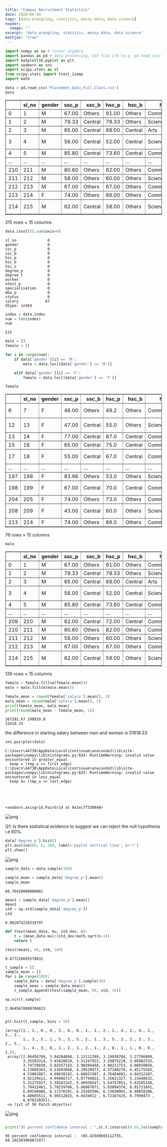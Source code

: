 ```yaml
---
title: "Campus Recruitment Statistics"
date: 2020-08-04
tags: [data wrangling, statistic, messy data, data science]
header:
  image: ""
excerpt: "data wrangling, statistic, messy data, data science"
mathjax: "true"
---
```



```python
import numpy as np # linear algebra
import pandas as pd # data processing, CSV file I/O (e.g. pd.read_csv)
import matplotlib.pyplot as plt
import seaborn as sns
import scipy.stats as st
from scipy.stats import ttest_1samp
import math
```


```python
data = pd.read_csv('Placement_Data_Full_Class.csv')
data
```




<div>
<style scoped>
    .dataframe tbody tr th:only-of-type {
        vertical-align: middle;
    }

    .dataframe tbody tr th {
        vertical-align: top;
    }

    .dataframe thead th {
        text-align: right;
    }
</style>
<table border="1" class="dataframe">
  <thead>
    <tr style="text-align: right;">
      <th></th>
      <th>sl_no</th>
      <th>gender</th>
      <th>ssc_p</th>
      <th>ssc_b</th>
      <th>hsc_p</th>
      <th>hsc_b</th>
      <th>hsc_s</th>
      <th>degree_p</th>
      <th>degree_t</th>
      <th>workex</th>
      <th>etest_p</th>
      <th>specialisation</th>
      <th>mba_p</th>
      <th>status</th>
      <th>salary</th>
    </tr>
  </thead>
  <tbody>
    <tr>
      <td>0</td>
      <td>1</td>
      <td>M</td>
      <td>67.00</td>
      <td>Others</td>
      <td>91.00</td>
      <td>Others</td>
      <td>Commerce</td>
      <td>58.00</td>
      <td>Sci&amp;Tech</td>
      <td>No</td>
      <td>55.0</td>
      <td>Mkt&amp;HR</td>
      <td>58.80</td>
      <td>Placed</td>
      <td>270000.0</td>
    </tr>
    <tr>
      <td>1</td>
      <td>2</td>
      <td>M</td>
      <td>79.33</td>
      <td>Central</td>
      <td>78.33</td>
      <td>Others</td>
      <td>Science</td>
      <td>77.48</td>
      <td>Sci&amp;Tech</td>
      <td>Yes</td>
      <td>86.5</td>
      <td>Mkt&amp;Fin</td>
      <td>66.28</td>
      <td>Placed</td>
      <td>200000.0</td>
    </tr>
    <tr>
      <td>2</td>
      <td>3</td>
      <td>M</td>
      <td>65.00</td>
      <td>Central</td>
      <td>68.00</td>
      <td>Central</td>
      <td>Arts</td>
      <td>64.00</td>
      <td>Comm&amp;Mgmt</td>
      <td>No</td>
      <td>75.0</td>
      <td>Mkt&amp;Fin</td>
      <td>57.80</td>
      <td>Placed</td>
      <td>250000.0</td>
    </tr>
    <tr>
      <td>3</td>
      <td>4</td>
      <td>M</td>
      <td>56.00</td>
      <td>Central</td>
      <td>52.00</td>
      <td>Central</td>
      <td>Science</td>
      <td>52.00</td>
      <td>Sci&amp;Tech</td>
      <td>No</td>
      <td>66.0</td>
      <td>Mkt&amp;HR</td>
      <td>59.43</td>
      <td>Not Placed</td>
      <td>NaN</td>
    </tr>
    <tr>
      <td>4</td>
      <td>5</td>
      <td>M</td>
      <td>85.80</td>
      <td>Central</td>
      <td>73.60</td>
      <td>Central</td>
      <td>Commerce</td>
      <td>73.30</td>
      <td>Comm&amp;Mgmt</td>
      <td>No</td>
      <td>96.8</td>
      <td>Mkt&amp;Fin</td>
      <td>55.50</td>
      <td>Placed</td>
      <td>425000.0</td>
    </tr>
    <tr>
      <td>...</td>
      <td>...</td>
      <td>...</td>
      <td>...</td>
      <td>...</td>
      <td>...</td>
      <td>...</td>
      <td>...</td>
      <td>...</td>
      <td>...</td>
      <td>...</td>
      <td>...</td>
      <td>...</td>
      <td>...</td>
      <td>...</td>
      <td>...</td>
    </tr>
    <tr>
      <td>210</td>
      <td>211</td>
      <td>M</td>
      <td>80.60</td>
      <td>Others</td>
      <td>82.00</td>
      <td>Others</td>
      <td>Commerce</td>
      <td>77.60</td>
      <td>Comm&amp;Mgmt</td>
      <td>No</td>
      <td>91.0</td>
      <td>Mkt&amp;Fin</td>
      <td>74.49</td>
      <td>Placed</td>
      <td>400000.0</td>
    </tr>
    <tr>
      <td>211</td>
      <td>212</td>
      <td>M</td>
      <td>58.00</td>
      <td>Others</td>
      <td>60.00</td>
      <td>Others</td>
      <td>Science</td>
      <td>72.00</td>
      <td>Sci&amp;Tech</td>
      <td>No</td>
      <td>74.0</td>
      <td>Mkt&amp;Fin</td>
      <td>53.62</td>
      <td>Placed</td>
      <td>275000.0</td>
    </tr>
    <tr>
      <td>212</td>
      <td>213</td>
      <td>M</td>
      <td>67.00</td>
      <td>Others</td>
      <td>67.00</td>
      <td>Others</td>
      <td>Commerce</td>
      <td>73.00</td>
      <td>Comm&amp;Mgmt</td>
      <td>Yes</td>
      <td>59.0</td>
      <td>Mkt&amp;Fin</td>
      <td>69.72</td>
      <td>Placed</td>
      <td>295000.0</td>
    </tr>
    <tr>
      <td>213</td>
      <td>214</td>
      <td>F</td>
      <td>74.00</td>
      <td>Others</td>
      <td>66.00</td>
      <td>Others</td>
      <td>Commerce</td>
      <td>58.00</td>
      <td>Comm&amp;Mgmt</td>
      <td>No</td>
      <td>70.0</td>
      <td>Mkt&amp;HR</td>
      <td>60.23</td>
      <td>Placed</td>
      <td>204000.0</td>
    </tr>
    <tr>
      <td>214</td>
      <td>215</td>
      <td>M</td>
      <td>62.00</td>
      <td>Central</td>
      <td>58.00</td>
      <td>Others</td>
      <td>Science</td>
      <td>53.00</td>
      <td>Comm&amp;Mgmt</td>
      <td>No</td>
      <td>89.0</td>
      <td>Mkt&amp;HR</td>
      <td>60.22</td>
      <td>Not Placed</td>
      <td>NaN</td>
    </tr>
  </tbody>
</table>
<p>215 rows × 15 columns</p>
</div>




```python
data.isnull().sum(axis=0)
```




    sl_no              0
    gender             0
    ssc_p              0
    ssc_b              0
    hsc_p              0
    hsc_b              0
    hsc_s              0
    degree_p           0
    degree_t           0
    workex             0
    etest_p            0
    specialisation     0
    mba_p              0
    status             0
    salary            67
    dtype: int64




```python
index = data.index
num = len(index)
num
```




    215




```python
male = []
female = []

for i in range(num):
    if data['gender'][i] == 'M':
        male = data.loc[(data['gender'] == 'M')]

    elif data['gender'][i] == 'F':
        female = data.loc[(data['gender'] == 'F')]

```


```python
female
```




<div>
<style scoped>
    .dataframe tbody tr th:only-of-type {
        vertical-align: middle;
    }

    .dataframe tbody tr th {
        vertical-align: top;
    }

    .dataframe thead th {
        text-align: right;
    }
</style>
<table border="1" class="dataframe">
  <thead>
    <tr style="text-align: right;">
      <th></th>
      <th>sl_no</th>
      <th>gender</th>
      <th>ssc_p</th>
      <th>ssc_b</th>
      <th>hsc_p</th>
      <th>hsc_b</th>
      <th>hsc_s</th>
      <th>degree_p</th>
      <th>degree_t</th>
      <th>workex</th>
      <th>etest_p</th>
      <th>specialisation</th>
      <th>mba_p</th>
      <th>status</th>
      <th>salary</th>
    </tr>
  </thead>
  <tbody>
    <tr>
      <td>6</td>
      <td>7</td>
      <td>F</td>
      <td>46.00</td>
      <td>Others</td>
      <td>49.2</td>
      <td>Others</td>
      <td>Commerce</td>
      <td>79.0</td>
      <td>Comm&amp;Mgmt</td>
      <td>No</td>
      <td>74.28</td>
      <td>Mkt&amp;Fin</td>
      <td>53.29</td>
      <td>Not Placed</td>
      <td>NaN</td>
    </tr>
    <tr>
      <td>12</td>
      <td>13</td>
      <td>F</td>
      <td>47.00</td>
      <td>Central</td>
      <td>55.0</td>
      <td>Others</td>
      <td>Science</td>
      <td>65.0</td>
      <td>Comm&amp;Mgmt</td>
      <td>No</td>
      <td>62.00</td>
      <td>Mkt&amp;HR</td>
      <td>65.04</td>
      <td>Not Placed</td>
      <td>NaN</td>
    </tr>
    <tr>
      <td>13</td>
      <td>14</td>
      <td>F</td>
      <td>77.00</td>
      <td>Central</td>
      <td>87.0</td>
      <td>Central</td>
      <td>Commerce</td>
      <td>59.0</td>
      <td>Comm&amp;Mgmt</td>
      <td>No</td>
      <td>68.00</td>
      <td>Mkt&amp;Fin</td>
      <td>68.63</td>
      <td>Placed</td>
      <td>218000.0</td>
    </tr>
    <tr>
      <td>15</td>
      <td>16</td>
      <td>F</td>
      <td>65.00</td>
      <td>Central</td>
      <td>75.0</td>
      <td>Central</td>
      <td>Commerce</td>
      <td>69.0</td>
      <td>Comm&amp;Mgmt</td>
      <td>Yes</td>
      <td>72.00</td>
      <td>Mkt&amp;Fin</td>
      <td>64.66</td>
      <td>Placed</td>
      <td>200000.0</td>
    </tr>
    <tr>
      <td>17</td>
      <td>18</td>
      <td>F</td>
      <td>55.00</td>
      <td>Central</td>
      <td>67.0</td>
      <td>Central</td>
      <td>Commerce</td>
      <td>64.0</td>
      <td>Comm&amp;Mgmt</td>
      <td>No</td>
      <td>60.00</td>
      <td>Mkt&amp;Fin</td>
      <td>67.28</td>
      <td>Not Placed</td>
      <td>NaN</td>
    </tr>
    <tr>
      <td>...</td>
      <td>...</td>
      <td>...</td>
      <td>...</td>
      <td>...</td>
      <td>...</td>
      <td>...</td>
      <td>...</td>
      <td>...</td>
      <td>...</td>
      <td>...</td>
      <td>...</td>
      <td>...</td>
      <td>...</td>
      <td>...</td>
      <td>...</td>
    </tr>
    <tr>
      <td>197</td>
      <td>198</td>
      <td>F</td>
      <td>83.96</td>
      <td>Others</td>
      <td>53.0</td>
      <td>Others</td>
      <td>Science</td>
      <td>91.0</td>
      <td>Sci&amp;Tech</td>
      <td>No</td>
      <td>59.32</td>
      <td>Mkt&amp;HR</td>
      <td>69.71</td>
      <td>Placed</td>
      <td>260000.0</td>
    </tr>
    <tr>
      <td>198</td>
      <td>199</td>
      <td>F</td>
      <td>67.00</td>
      <td>Central</td>
      <td>70.0</td>
      <td>Central</td>
      <td>Commerce</td>
      <td>65.0</td>
      <td>Others</td>
      <td>No</td>
      <td>88.00</td>
      <td>Mkt&amp;HR</td>
      <td>71.96</td>
      <td>Not Placed</td>
      <td>NaN</td>
    </tr>
    <tr>
      <td>204</td>
      <td>205</td>
      <td>F</td>
      <td>74.00</td>
      <td>Others</td>
      <td>73.0</td>
      <td>Others</td>
      <td>Commerce</td>
      <td>73.0</td>
      <td>Comm&amp;Mgmt</td>
      <td>Yes</td>
      <td>80.00</td>
      <td>Mkt&amp;Fin</td>
      <td>67.69</td>
      <td>Placed</td>
      <td>210000.0</td>
    </tr>
    <tr>
      <td>208</td>
      <td>209</td>
      <td>F</td>
      <td>43.00</td>
      <td>Central</td>
      <td>60.0</td>
      <td>Others</td>
      <td>Science</td>
      <td>65.0</td>
      <td>Comm&amp;Mgmt</td>
      <td>No</td>
      <td>92.66</td>
      <td>Mkt&amp;HR</td>
      <td>62.92</td>
      <td>Not Placed</td>
      <td>NaN</td>
    </tr>
    <tr>
      <td>213</td>
      <td>214</td>
      <td>F</td>
      <td>74.00</td>
      <td>Others</td>
      <td>66.0</td>
      <td>Others</td>
      <td>Commerce</td>
      <td>58.0</td>
      <td>Comm&amp;Mgmt</td>
      <td>No</td>
      <td>70.00</td>
      <td>Mkt&amp;HR</td>
      <td>60.23</td>
      <td>Placed</td>
      <td>204000.0</td>
    </tr>
  </tbody>
</table>
<p>76 rows × 15 columns</p>
</div>




```python
male
```




<div>
<style scoped>
    .dataframe tbody tr th:only-of-type {
        vertical-align: middle;
    }

    .dataframe tbody tr th {
        vertical-align: top;
    }

    .dataframe thead th {
        text-align: right;
    }
</style>
<table border="1" class="dataframe">
  <thead>
    <tr style="text-align: right;">
      <th></th>
      <th>sl_no</th>
      <th>gender</th>
      <th>ssc_p</th>
      <th>ssc_b</th>
      <th>hsc_p</th>
      <th>hsc_b</th>
      <th>hsc_s</th>
      <th>degree_p</th>
      <th>degree_t</th>
      <th>workex</th>
      <th>etest_p</th>
      <th>specialisation</th>
      <th>mba_p</th>
      <th>status</th>
      <th>salary</th>
    </tr>
  </thead>
  <tbody>
    <tr>
      <td>0</td>
      <td>1</td>
      <td>M</td>
      <td>67.00</td>
      <td>Others</td>
      <td>91.00</td>
      <td>Others</td>
      <td>Commerce</td>
      <td>58.00</td>
      <td>Sci&amp;Tech</td>
      <td>No</td>
      <td>55.0</td>
      <td>Mkt&amp;HR</td>
      <td>58.80</td>
      <td>Placed</td>
      <td>270000.0</td>
    </tr>
    <tr>
      <td>1</td>
      <td>2</td>
      <td>M</td>
      <td>79.33</td>
      <td>Central</td>
      <td>78.33</td>
      <td>Others</td>
      <td>Science</td>
      <td>77.48</td>
      <td>Sci&amp;Tech</td>
      <td>Yes</td>
      <td>86.5</td>
      <td>Mkt&amp;Fin</td>
      <td>66.28</td>
      <td>Placed</td>
      <td>200000.0</td>
    </tr>
    <tr>
      <td>2</td>
      <td>3</td>
      <td>M</td>
      <td>65.00</td>
      <td>Central</td>
      <td>68.00</td>
      <td>Central</td>
      <td>Arts</td>
      <td>64.00</td>
      <td>Comm&amp;Mgmt</td>
      <td>No</td>
      <td>75.0</td>
      <td>Mkt&amp;Fin</td>
      <td>57.80</td>
      <td>Placed</td>
      <td>250000.0</td>
    </tr>
    <tr>
      <td>3</td>
      <td>4</td>
      <td>M</td>
      <td>56.00</td>
      <td>Central</td>
      <td>52.00</td>
      <td>Central</td>
      <td>Science</td>
      <td>52.00</td>
      <td>Sci&amp;Tech</td>
      <td>No</td>
      <td>66.0</td>
      <td>Mkt&amp;HR</td>
      <td>59.43</td>
      <td>Not Placed</td>
      <td>NaN</td>
    </tr>
    <tr>
      <td>4</td>
      <td>5</td>
      <td>M</td>
      <td>85.80</td>
      <td>Central</td>
      <td>73.60</td>
      <td>Central</td>
      <td>Commerce</td>
      <td>73.30</td>
      <td>Comm&amp;Mgmt</td>
      <td>No</td>
      <td>96.8</td>
      <td>Mkt&amp;Fin</td>
      <td>55.50</td>
      <td>Placed</td>
      <td>425000.0</td>
    </tr>
    <tr>
      <td>...</td>
      <td>...</td>
      <td>...</td>
      <td>...</td>
      <td>...</td>
      <td>...</td>
      <td>...</td>
      <td>...</td>
      <td>...</td>
      <td>...</td>
      <td>...</td>
      <td>...</td>
      <td>...</td>
      <td>...</td>
      <td>...</td>
      <td>...</td>
    </tr>
    <tr>
      <td>209</td>
      <td>210</td>
      <td>M</td>
      <td>62.00</td>
      <td>Central</td>
      <td>72.00</td>
      <td>Central</td>
      <td>Commerce</td>
      <td>65.00</td>
      <td>Comm&amp;Mgmt</td>
      <td>No</td>
      <td>67.0</td>
      <td>Mkt&amp;Fin</td>
      <td>56.49</td>
      <td>Placed</td>
      <td>216000.0</td>
    </tr>
    <tr>
      <td>210</td>
      <td>211</td>
      <td>M</td>
      <td>80.60</td>
      <td>Others</td>
      <td>82.00</td>
      <td>Others</td>
      <td>Commerce</td>
      <td>77.60</td>
      <td>Comm&amp;Mgmt</td>
      <td>No</td>
      <td>91.0</td>
      <td>Mkt&amp;Fin</td>
      <td>74.49</td>
      <td>Placed</td>
      <td>400000.0</td>
    </tr>
    <tr>
      <td>211</td>
      <td>212</td>
      <td>M</td>
      <td>58.00</td>
      <td>Others</td>
      <td>60.00</td>
      <td>Others</td>
      <td>Science</td>
      <td>72.00</td>
      <td>Sci&amp;Tech</td>
      <td>No</td>
      <td>74.0</td>
      <td>Mkt&amp;Fin</td>
      <td>53.62</td>
      <td>Placed</td>
      <td>275000.0</td>
    </tr>
    <tr>
      <td>212</td>
      <td>213</td>
      <td>M</td>
      <td>67.00</td>
      <td>Others</td>
      <td>67.00</td>
      <td>Others</td>
      <td>Commerce</td>
      <td>73.00</td>
      <td>Comm&amp;Mgmt</td>
      <td>Yes</td>
      <td>59.0</td>
      <td>Mkt&amp;Fin</td>
      <td>69.72</td>
      <td>Placed</td>
      <td>295000.0</td>
    </tr>
    <tr>
      <td>214</td>
      <td>215</td>
      <td>M</td>
      <td>62.00</td>
      <td>Central</td>
      <td>58.00</td>
      <td>Others</td>
      <td>Science</td>
      <td>53.00</td>
      <td>Comm&amp;Mgmt</td>
      <td>No</td>
      <td>89.0</td>
      <td>Mkt&amp;HR</td>
      <td>60.22</td>
      <td>Not Placed</td>
      <td>NaN</td>
    </tr>
  </tbody>
</table>
<p>139 rows × 15 columns</p>
</div>




```python
female = female.fillna(female.mean())
male = male.fillna(male.mean())
```


```python
female_mean = round(female['salary'].mean(), 2)
male_mean = round(male['salary'].mean(), 2)
print(female_mean, male_mean)
print(round(male_mean - female_mean, 2))
```

    267291.67 298910.0
    31618.33


the difference in starting salary between men and woman is 31618.33


```python
sns.pairplot(data)
```

    C:\Users\44738\AppData\Local\Continuum\anaconda3\lib\site-packages\numpy\lib\histograms.py:824: RuntimeWarning: invalid value encountered in greater_equal
      keep = (tmp_a >= first_edge)
    C:\Users\44738\AppData\Local\Continuum\anaconda3\lib\site-packages\numpy\lib\histograms.py:825: RuntimeWarning: invalid value encountered in less_equal
      keep &= (tmp_a <= last_edge)





    <seaborn.axisgrid.PairGrid at 0x1ec7f330848>




![png](Campus_Recruitment_T_test_files/Campus_Recruitment_T_test_10_2.png)


Q1: Is there statistical evidence to suggest we can reject the null hypothesis i.e 60%.


```python
data['degree_p'].hist()
plt.axvline(60, 0, 100, label='pyplot vertical line', c='r')
plt.show()
```


![png](Campus_Recruitment_T_test_files/Campus_Recruitment_T_test_12_0.png)



```python
sample_data = data.sample(100)
```


```python
sample_mean = sample_data['degree_p'].mean()
sample_mean
```




    66.76410000000001




```python
mean1 = sample_data['degree_p'].mean()
mean1
std = np.std(sample_data['degree_p'])
std
```




    6.962074210319797




```python
def ttest(mean_data, mu, std_dev, n):
    t = (mean_data-mu)/(std_dev/math.sqrt(n-1))
    return t
```


```python
ttest(mean1, 60, std, 100)
```




    9.677228695570832




```python
t_sample = []
sample_mean = []
for i in range(100):
    sample_data = data['degree_p'].sample(30)
    sample_mean = sample_data.mean()
    t_sample.append(ttest(sample_mean, 60, std, 30))
```


```python
np.min(t_sample)
```




    2.9645678898706813




```python

```


```python
plt.hist(t_sample, bins = 50)
```




    (array([1., 1., 0., 0., 2., 0., 0., 1., 1., 2., 1., 4., 2., 4., 2., 5., 2.,
            1., 3., 5., 1., 5., 3., 5., 2., 1., 3., 5., 3., 2., 3., 3., 2., 5.,
            1., 4., 3., 0., 1., 2., 1., 2., 1., 2., 0., 1., 1., 0., 0., 1.]),
     array([2.96456789, 3.04284094, 3.12111399, 3.19938704, 3.27766009,
            3.35593314, 3.43420619, 3.51247923, 3.59075228, 3.66902533,
            3.74729838, 3.82557143, 3.90384448, 3.98211753, 4.06039058,
            4.13866363, 4.21693668, 4.29520973, 4.37348278, 4.45175583,
            4.53002887, 4.60830192, 4.68657497, 4.76484802, 4.84312107,
            4.92139412, 4.99966717, 5.07794022, 5.15621327, 5.23448632,
            5.31275937, 5.39103242, 5.46930547, 5.54757851, 5.62585156,
            5.70412461, 5.78239766, 5.86067071, 5.93894376, 6.01721681,
            6.09548986, 6.17376291, 6.25203596, 6.33030901, 6.40858206,
            6.48685511, 6.56512815, 6.6434012 , 6.72167425, 6.7999473 ,
            6.87822035]),
     <a list of 50 Patch objects>)




![png](Campus_Recruitment_T_test_files/Campus_Recruitment_T_test_21_1.png)



```python

```


```python
print("95 percent confidence interval : ",st.t.interval(0.95,len(sample_data)-1, loc=np.mean(sample_data['degree_p']), scale=st.sem(sample_data['degree_p'])) )
```

    95 percent confidence interval :  (65.42589693112755, 68.10230306887247)



```python

```
